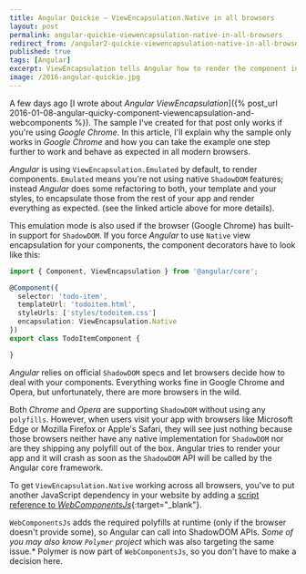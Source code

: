 ```yaml
---
title: Angular Quickie — ViewEncapsulation.Native in all browsers
layout: post
permalink: angular-quickie-viewencapsulation-native-in-all-browsers
redirect_from: /angular2-quickie-viewencapsulation-native-in-all-browsers-974b20217b6c
published: true
tags: [Angular]
excerpt: ViewEncapsulation tells Angular how to render the component in the final website, this post explains how to enable native ViewEncapsulation for all browsers
image: /2016-angular-quickie.jpg
---
```

A few days ago [I wrote about *Angular ViewEncapsulation*]({% post_url 2016-01-08-angular-quicky-component-viewencapsulation-and-webcomponents %}). The sample I've created for that post only works if you're using *Google Chrome*. In this article, I'll explain why the sample only works in *Google Chrome* and how you can take the example one step further to work and behave as expected in all modern browsers.

*Angular* is using `ViewEncapsulation.Emulated` by default, to render components. `Emulated` means you're not using native `ShadowDOM` features; instead *Angular* does some refactoring to both, your template and your styles, to encapsulate those from the rest of your app and render everything as expected. (see the linked article above for more details).

This emulation mode is also used if the browser (Google Chrome) has built-in support for `ShadowDOM`. If you force *Angular* to use `Native` view encapsulation for your components, the component decorators have to look like this:

```typescript
import { Component, ViewEncapsulation } from '@angular/core';

@Component({
  selector: 'todo-item',
  templateUrl: 'todoitem.html',
  styleUrls: ['styles/todoitem.css']
  encapsulation: ViewEncapsulation.Native
})
export class TodoItemComponent {

}

```

*Angular* relies on official `ShadowDOM` specs and let browsers decide how to deal with your components. Everything works fine in Google Chrome and Opera, but unfortunately, there are more browsers in the wild.

Both *Chrome* and *Opera* are supporting `ShadowDOM` without using any `polyfills`. However, when users visit your app with browsers like Microsoft Edge or Mozilla Firefox or Apple's Safari, they will see just nothing because those browsers neither have any native implementation for `ShadowDOM` nor are they shipping any polyfill out of the box. Angular tries to render your app and it will crash as soon as the `ShadowDOM` API will be called by the Angular core framework.

To get `ViewEncapsulation.Native` working across all browsers, you've to put another JavaScript dependency in your website by adding a [script reference to *WebComponentsJs*](https://github.com/webcomponents/webcomponentsjs){:target="_blank"}.

`WebComponentsJs` adds the required polyfills at runtime (only if the browser doesn't provide some), so Angular can call into ShadowDOM APIs. *Some of you may also know `Polymer` project* which was also targeting the same issue.* Polymer is now part of `WebComponentsJs`, so you don't have to make a decision here.
